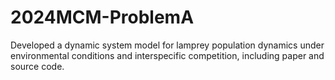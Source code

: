 # 2024MCM-ProblemA
Developed a dynamic system model for lamprey population dynamics under environmental conditions and interspecific competition, including paper and source code.
